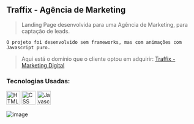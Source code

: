 ## Traffix - Agência de Marketing

> Landing Page desenvolvida para uma Agência de Marketing, para captação de leads.

```
O projeto foi desenvolvido sem frameworks, mas com animações com Javascript puro.
```
> Aqui está o domínio que o cliente optou em adquirir: <a href="https://traffixtrafego.vercel.app/" target="_blank">Traffix - Marketing Digital</a>

### Tecnologias Usadas:
<p align="left">
  <a href="https://developer.mozilla.org/en-US/docs/Glossary/HTML5" target="_blank" rel="noreferrer"><img src="https://raw.githubusercontent.com/danielcranney/readme-generator/main/public/icons/skills/html5-colored.svg" width="36" height="36" alt="HTML5" /></a>
  <a href="https://developer.mozilla.org/pt-BR/docs/Web/CSS" target="_blank" rel="noreferrer"><img src="https://raw.githubusercontent.com/danielcranney/readme-generator/main/public/icons/skills/css3-colored.svg" width="36" height="36" alt="CSS" /></a>  
  <a href="https://developer.mozilla.org/en-US/docs/Web/JavaScript" target="_blank" rel="noreferrer"><img src="https://raw.githubusercontent.com/danielcranney/readme-generator/main/public/icons/skills/javascript-colored.svg" width="36" height="36" alt="Javascript" /></a>
</p>
  

![image](https://github.com/user-attachments/assets/f964be99-ea4c-4073-8b9d-90df433d30b5)

